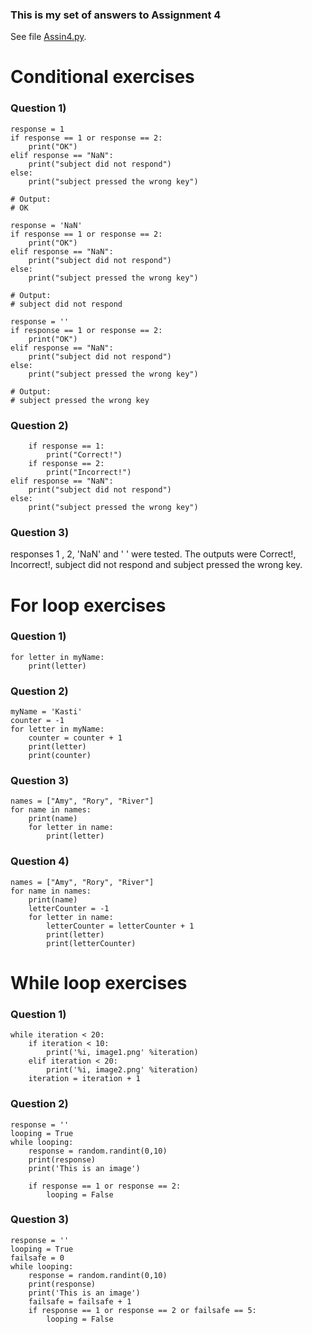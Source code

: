 ### This is my set of answers to Assignment 4

See file [Assin4.py](https://github.com/kp272/Computer-Programming-for-Psychology/edit/main/Assignment4/Assignment4.py).

# Conditional exercises
### Question 1) 
```
response = 1
if response == 1 or response == 2:
    print("OK")
elif response == "NaN":
    print("subject did not respond") 
else:
    print("subject pressed the wrong key")
    
# Output:
# OK
```

```
response = 'NaN'
if response == 1 or response == 2:
    print("OK")
elif response == "NaN":
    print("subject did not respond") 
else:
    print("subject pressed the wrong key")
    
# Output:
# subject did not respond
```

```
response = ''
if response == 1 or response == 2:
    print("OK")
elif response == "NaN":
    print("subject did not respond") 
else:
    print("subject pressed the wrong key")
    
# Output:
# subject pressed the wrong key
```


### Question 2)
```if response == 1 or response == 2:
    if response == 1:
        print("Correct!")
    if response == 2:
        print("Incorrect!")
elif response == "NaN":
    print("subject did not respond") 
else:
    print("subject pressed the wrong key")
```

### Question 3)
responses 1 , 2, 'NaN' and ' ' were tested. The outputs were Correct!, Incorrect!, subject did not respond and subject pressed the wrong key.  

# For loop exercises
### Question 1)
```myName = 'Kasti'
for letter in myName:
    print(letter)
```

### Question 2)
```
myName = 'Kasti'
counter = -1
for letter in myName:
    counter = counter + 1
    print(letter)
    print(counter)
```

### Question 3)
```
names = ["Amy", "Rory", "River"]
for name in names:
    print(name)
    for letter in name:
        print(letter)
```

### Question 4)
```
names = ["Amy", "Rory", "River"]
for name in names:
    print(name)
    letterCounter = -1
    for letter in name:
        letterCounter = letterCounter + 1
        print(letter)
        print(letterCounter)
```

# While loop exercises
### Question 1)
```iteration = 0
while iteration < 20:
    if iteration < 10:
        print('%i, image1.png' %iteration)
    elif iteration < 20:
        print('%i, image2.png' %iteration)
    iteration = iteration + 1
```

### Question 2)
```
response = ''
looping = True 
while looping:
    response = random.randint(0,10)
    print(response)
    print('This is an image')
    
    if response == 1 or response == 2:
        looping = False
```

### Question 3)
```
response = ''
looping = True 
failsafe = 0
while looping:
    response = random.randint(0,10)
    print(response)
    print('This is an image')
    failsafe = failsafe + 1
    if response == 1 or response == 2 or failsafe == 5:
        looping = False
```
